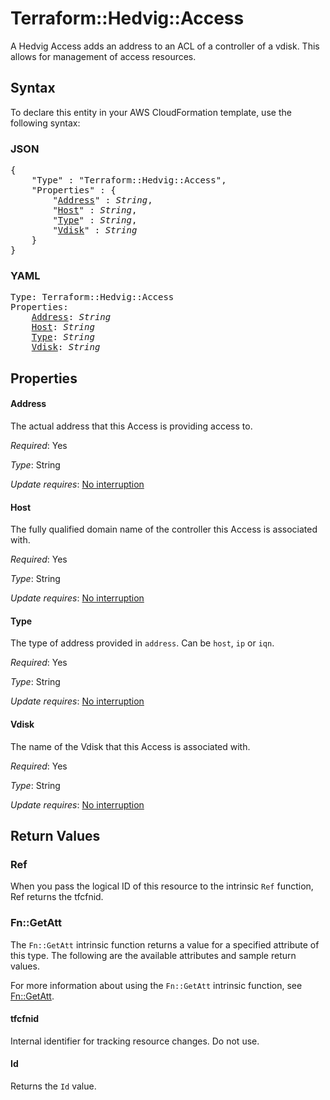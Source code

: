 # Terraform::Hedvig::Access

A Hedvig Access adds an address to an ACL of a controller of a vdisk. This allows for management of access resources.

## Syntax

To declare this entity in your AWS CloudFormation template, use the following syntax:

### JSON

<pre>
{
    "Type" : "Terraform::Hedvig::Access",
    "Properties" : {
        "<a href="#address" title="Address">Address</a>" : <i>String</i>,
        "<a href="#host" title="Host">Host</a>" : <i>String</i>,
        "<a href="#type" title="Type">Type</a>" : <i>String</i>,
        "<a href="#vdisk" title="Vdisk">Vdisk</a>" : <i>String</i>
    }
}
</pre>

### YAML

<pre>
Type: Terraform::Hedvig::Access
Properties:
    <a href="#address" title="Address">Address</a>: <i>String</i>
    <a href="#host" title="Host">Host</a>: <i>String</i>
    <a href="#type" title="Type">Type</a>: <i>String</i>
    <a href="#vdisk" title="Vdisk">Vdisk</a>: <i>String</i>
</pre>

## Properties

#### Address

The actual address that this Access is providing access to.

_Required_: Yes

_Type_: String

_Update requires_: [No interruption](https://docs.aws.amazon.com/AWSCloudFormation/latest/UserGuide/using-cfn-updating-stacks-update-behaviors.html#update-no-interrupt)

#### Host

The fully qualified domain name of the controller this Access is associated with.

_Required_: Yes

_Type_: String

_Update requires_: [No interruption](https://docs.aws.amazon.com/AWSCloudFormation/latest/UserGuide/using-cfn-updating-stacks-update-behaviors.html#update-no-interrupt)

#### Type

The type of address provided in `address`. Can be `host`, `ip` or `iqn`.

_Required_: Yes

_Type_: String

_Update requires_: [No interruption](https://docs.aws.amazon.com/AWSCloudFormation/latest/UserGuide/using-cfn-updating-stacks-update-behaviors.html#update-no-interrupt)

#### Vdisk

The name of the Vdisk that this Access is associated with.

_Required_: Yes

_Type_: String

_Update requires_: [No interruption](https://docs.aws.amazon.com/AWSCloudFormation/latest/UserGuide/using-cfn-updating-stacks-update-behaviors.html#update-no-interrupt)

## Return Values

### Ref

When you pass the logical ID of this resource to the intrinsic `Ref` function, Ref returns the tfcfnid.

### Fn::GetAtt

The `Fn::GetAtt` intrinsic function returns a value for a specified attribute of this type. The following are the available attributes and sample return values.

For more information about using the `Fn::GetAtt` intrinsic function, see [Fn::GetAtt](https://docs.aws.amazon.com/AWSCloudFormation/latest/UserGuide/intrinsic-function-reference-getatt.html).

#### tfcfnid

Internal identifier for tracking resource changes. Do not use.

#### Id

Returns the <code>Id</code> value.

